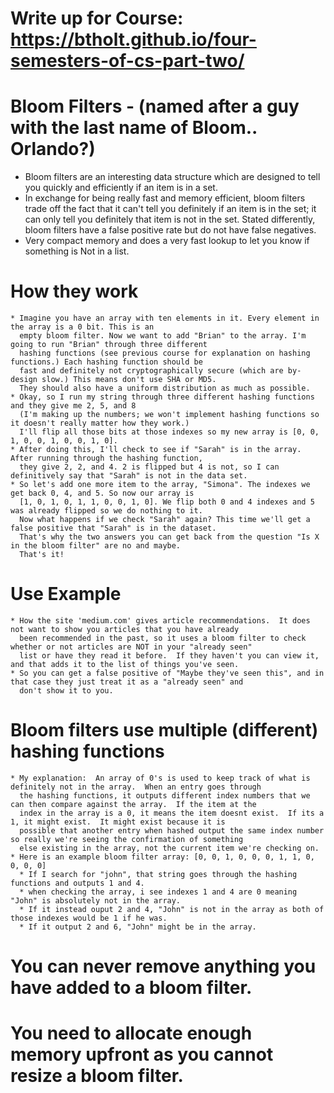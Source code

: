 # Write up for Course: https://btholt.github.io/four-semesters-of-cs-part-two/

# Bloom Filters - (named after a guy with the last name of Bloom..  Orlando?)
  * Bloom filters are an interesting data structure which are designed to tell you quickly and efficiently if 
    an item is in a set.
  * In exchange for being really fast and memory efficient, bloom filters trade off the fact that it 
    can't tell you definitely if an item is in the set; it can only tell you definitely that item is not 
    in the set. Stated differently, bloom filters have a false positive rate but do not have false negatives. 
  * Very compact memory and does a very fast lookup to let you know if something is Not in a list.
  # How they work
    * Imagine you have an array with ten elements in it. Every element in the array is a 0 bit. This is an 
      empty bloom filter. Now we want to add "Brian" to the array. I'm going to run "Brian" through three different 
      hashing functions (see previous course for explanation on hashing functions.) Each hashing function should be 
      fast and definitely not cryptographically secure (which are by-design slow.) This means don't use SHA or MD5. 
      They should also have a uniform distribution as much as possible.
    * Okay, so I run my string through three different hashing functions and they give me 2, 5, and 8 
      (I'm making up the numbers; we won't implement hashing functions so it doesn't really matter how they work.) 
      I'll flip all those bits at those indexes so my new array is [0, 0, 1, 0, 0, 1, 0, 0, 1, 0].
    * After doing this, I'll check to see if "Sarah" is in the array. After running through the hashing function, 
      they give 2, 2, and 4. 2 is flipped but 4 is not, so I can definitively say that "Sarah" is not in the data set.
    * So let's add one more item to the array, "Simona". The indexes we get back 0, 4, and 5. So now our array is 
      [1, 0, 1, 0, 1, 1, 0, 0, 1, 0]. We flip both 0 and 4 indexes and 5 was already flipped so we do nothing to it. 
      Now what happens if we check "Sarah" again? This time we'll get a false positive that "Sarah" is in the dataset.
      That's why the two answers you can get back from the question "Is X in the bloom filter" are no and maybe.
      That's it!
  # Use Example
    * How the site 'medium.com' gives article recommendations.  It does not want to show you articles that you have already
      been recommended in the past, so it uses a bloom filter to check whether or not articles are NOT in your "already seen" 
      list or have they read it before.  If they haven't you can view it, and that adds it to the list of things you've seen.
    * So you can get a false positive of "Maybe they've seen this", and in that case they just treat it as a "already seen" and
      don't show it to you.
  # Bloom filters use multiple (different) hashing functions
    * My explanation:  An array of 0's is used to keep track of what is definitely not in the array.  When an entry goes through
      the hashing functions, it outputs different index numbers that we can then compare against the array.  If the item at the
      index in the array is a 0, it means the item doesnt exist.  If its a 1, it might exist.  It might exist because it is 
      possible that another entry when hashed output the same index number so really we're seeing the confirmation of something
      else existing in the array, not the current item we're checking on.
    * Here is an example bloom filter array: [0, 0, 1, 0, 0, 0, 1, 1, 0, 0, 0, 0]
      * If I search for "john", that string goes through the hashing functions and outputs 1 and 4. 
      * when checking the array, i see indexes 1 and 4 are 0 meaning "John" is absolutely not in the array.
      * If it instead ouput 2 and 4, "John" is not in the array as both of those indexes would be 1 if he was.
      * If it output 2 and 6, "John" might be in the array.
  # You can never remove anything you have added to a bloom filter.
  # You need to allocate enough memory upfront as you cannot resize a bloom filter.
